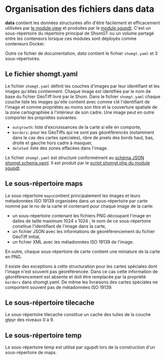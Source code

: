 # Organisation des fichiers dans data
**data** contient les données structurées afin d'être facilement et efficacement utilisées par [le module view](../view)
et produites par le [module sgupdt](../sgupdt).
C'est un sous-répertoire du répertoire principal de ShomGT ou un volume partagé entre les conteneurs
lorsque ces modules sont déployés comme conteneurs Docker.

Outre ce fichier de documentation, *data* contient le fichier `shomgt.yaml` et 3 sous-répertoires.

## Le fichier shomgt.yaml
Le fichier `shomgt.yaml` définit les couches d'images par leur identifiant et les images qu'elles contiennent.
Chaque image est identifiée par le nom de base du fichier GéoTiff livré par le Shom.
Dans le fichier `shomgt.yaml` chaque couche liste les images qu'elle contient avec comme clé l'identifiant de l'image
et comme propriétés au moins son titre et la couverture spatiale de la zone cartographiée à l'intérieur de son cadre.
Une image peut en outre comporter les propriétés suivantes:

- `outgrowth`: liste d'excroissances de la carte si elle en comporte,
- `borders`: pour les GéoTiffs qui ne sont pas géoréférencés (notamment dans le cas des cartes spéciales),
  nbre de pixels des bords haut, bas, droite et gauche hors cadre à masquer,
- `deleted`: liste des zones effacées dans l'image.

Le fichier `shomgt.yaml` est structuré conformément au [schéma JSON shomgt.schema.yaml](../sgupdt/shomgt.schema.yaml).
Il est produit
par le [script shomgt.php du module sgupdt](../sgupdt#shomgtphp---g%C3%A9n%C3%A8re-le-fichier-shomgtyaml).

## Le sous-répertoire maps
Le sous-répertoire `maps`contient principalement les images et leurs métadonnées ISO 19139 organisées 
dans un sous-répertoire par carte  nommé par le no de la carte
et contenant pour chaque image de la carte:

- un sous-répertoire contenant les fichiers PNG découpant l'image en dalles de taille maximum 1024 x 1024 ;
  le nom de ce sous-répertoire constitue l'identifiant de l'image dans la carte,
- un fichier JSON avec les informations de géoréférencement du fichier GéoTiff initial,
- un fichier XML avec les métadonnées ISO 19139 de l'image.

En outre, chaque sous-répertoire de carte contient une miniature de la carte en PNG.

Il existe des exceptions à cette structuration pour les cartes spéciales dont l'image n'est souvent pas géoréférencée.
Dans ce cas cette information de géoréférencement est absente et doit être remplacée par la propriété `borders` dans shomgt.yaml.
De même les livraisons des cartes spéciales ne comportent souvent pas de métadonnées ISO 19139.

## Le sous-répertoire tilecache
Le sous-répertoire tilecache constitue un cache des tuiles de la couche gtpyr des niveaux 0 à 9.

## Le sous-répertoire temp
Le sous-répertoire temp est utilisé par sgupdt lors de la construction d'un sous-répertoire de maps.

